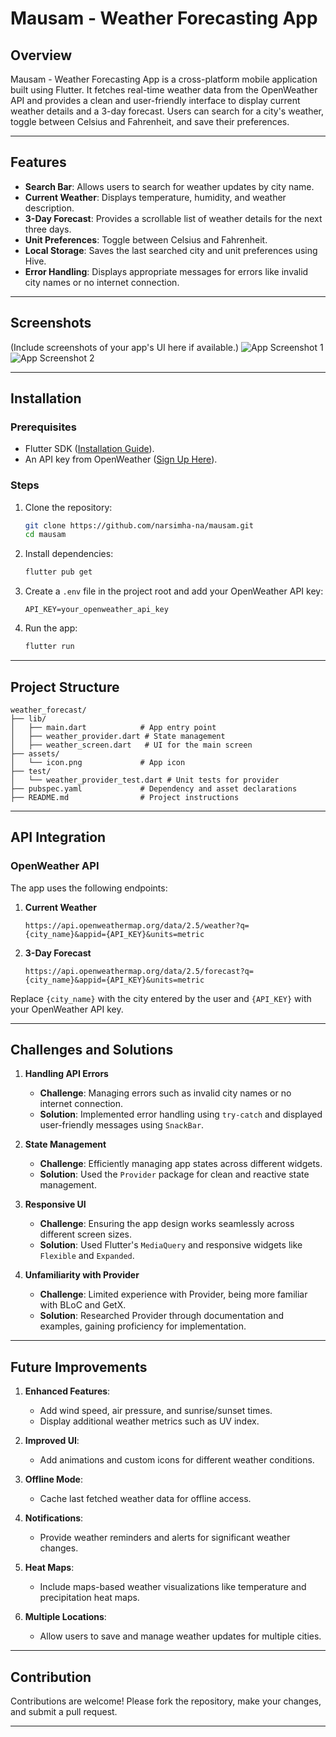 # Mausam - Weather Forecasting App

## Overview
Mausam - Weather Forecasting App is a cross-platform mobile application built using Flutter. It fetches real-time weather data from the OpenWeather API and provides a clean and user-friendly interface to display current weather details and a 3-day forecast. Users can search for a city's weather, toggle between Celsius and Fahrenheit, and save their preferences.

---

## Features

- **Search Bar**: Allows users to search for weather updates by city name.
- **Current Weather**: Displays temperature, humidity, and weather description.
- **3-Day Forecast**: Provides a scrollable list of weather details for the next three days.
- **Unit Preferences**: Toggle between Celsius and Fahrenheit.
- **Local Storage**: Saves the last searched city and unit preferences using Hive.
- **Error Handling**: Displays appropriate messages for errors like invalid city names or no internet connection.

---

## Screenshots
(Include screenshots of your app's UI here if available.)
![App Screenshot 1](https://github.com/narsimha-na/mausam/blob/main/sc2.png)
![App Screenshot 2](https://github.com/narsimha-na/mausam/blob/main/sc1.png)

---

## Installation

### Prerequisites
- Flutter SDK ([Installation Guide](https://flutter.dev/docs/get-started/install)).
- An API key from OpenWeather ([Sign Up Here](https://openweathermap.org/api)).

### Steps
1. Clone the repository:
   ```bash
   git clone https://github.com/narsimha-na/mausam.git
   cd mausam
   ```
2. Install dependencies:
   ```bash
   flutter pub get
   ```
3. Create a `.env` file in the project root and add your OpenWeather API key:
   ```
   API_KEY=your_openweather_api_key
   ```
4. Run the app:
   ```bash
   flutter run
   ```

---

## Project Structure
```
weather_forecast/
├── lib/
│   ├── main.dart            # App entry point
│   ├── weather_provider.dart # State management
│   ├── weather_screen.dart   # UI for the main screen
├── assets/
│   └── icon.png             # App icon
├── test/
│   └── weather_provider_test.dart # Unit tests for provider
├── pubspec.yaml             # Dependency and asset declarations
├── README.md                # Project instructions
```

---

## API Integration

### OpenWeather API
The app uses the following endpoints:

1. **Current Weather**
   ```
   https://api.openweathermap.org/data/2.5/weather?q={city_name}&appid={API_KEY}&units=metric
   ```

2. **3-Day Forecast**
   ```
   https://api.openweathermap.org/data/2.5/forecast?q={city_name}&appid={API_KEY}&units=metric
   ```

Replace `{city_name}` with the city entered by the user and `{API_KEY}` with your OpenWeather API key.

---

## Challenges and Solutions

1. **Handling API Errors**
   - **Challenge**: Managing errors such as invalid city names or no internet connection.
   - **Solution**: Implemented error handling using `try-catch` and displayed user-friendly messages using `SnackBar`.

2. **State Management**
   - **Challenge**: Efficiently managing app states across different widgets.
   - **Solution**: Used the `Provider` package for clean and reactive state management.

3. **Responsive UI**
   - **Challenge**: Ensuring the app design works seamlessly across different screen sizes.
   - **Solution**: Used Flutter's `MediaQuery` and responsive widgets like `Flexible` and `Expanded`.

4. **Unfamiliarity with Provider**
   - **Challenge**: Limited experience with Provider, being more familiar with BLoC and GetX.
   - **Solution**: Researched Provider through documentation and examples, gaining proficiency for implementation.

---

## Future Improvements

1. **Enhanced Features**:
   - Add wind speed, air pressure, and sunrise/sunset times.
   - Display additional weather metrics such as UV index.

2. **Improved UI**:
   - Add animations and custom icons for different weather conditions.

3. **Offline Mode**:
   - Cache last fetched weather data for offline access.

4. **Notifications**:
   - Provide weather reminders and alerts for significant weather changes.

5. **Heat Maps**:
   - Include maps-based weather visualizations like temperature and precipitation heat maps.

6. **Multiple Locations**:
   - Allow users to save and manage weather updates for multiple cities.

---

## Contribution

Contributions are welcome! Please fork the repository, make your changes, and submit a pull request.

---
